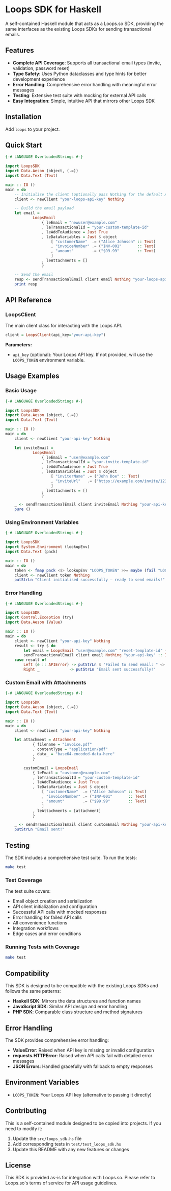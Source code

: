 # Loops SDK for Haskell

A self-contained Haskell module that acts as a Loops.so SDK, providing the same interfaces as the existing Loops SDKs for sending transactional emails.

## Features

- **Complete API Coverage**: Supports all transactional email types (invite, validation, password reset)
- **Type Safety**: Uses Python dataclasses and type hints for better development experience
- **Error Handling**: Comprehensive error handling with meaningful error messages
- **Testing**: Extensive test suite with mocking for external API calls
- **Easy Integration**: Simple, intuitive API that mirrors other Loops SDK

## Installation

Add `loops` to your project.


## Quick Start

```haskell
{-# LANGUAGE OverloadedStrings #-}

import LoopsSDK
import Data.Aeson (object, (.=))
import Data.Text (Text)

main :: IO ()
main = do
    -- Initialise the client (optionally pass Nothing for the default API root)
    client <- newClient "your-loops-api-key" Nothing

    -- Build the email payload
    let email =
            LoopsEmail
                { leEmail = "newuser@example.com"
                , leTransactionalId = "your-custom-template-id"
                , leAddToAudience = Just True
                , leDataVariables = Just $ object
                    [ "customerName"  .= ("Alice Johnson" :: Text)
                    , "invoiceNumber" .= ("INV-001"       :: Text)
                    , "amount"        .= ("$99.99"        :: Text)
                    ]
                , leAttachments = []
                }

    -- Send the email
    resp <- sendTransactionalEmail client email Nothing "your-loops-api-key"
    print resp
```

## API Reference

### LoopsClient

The main client class for interacting with the Loops API.

```haskell
client = LoopsClient(api_key="your-api-key")
```

**Parameters:**
- `api_key` (optional): Your Loops API key. If not provided, will use the `LOOPS_TOKEN` environment variable.


## Usage Examples

### Basic Usage

```haskell
{-# LANGUAGE OverloadedStrings #-}

import LoopsSDK
import Data.Aeson (object, (.=))
import Data.Text (Text)

main :: IO ()
main = do
    client <- newClient "your-api-key" Nothing

    let inviteEmail =
            LoopsEmail
                { leEmail = "user@example.com"
                , leTransactionalId = "your-invite-template-id"
                , leAddToAudience = Just True
                , leDataVariables = Just $ object
                    [ "inviterName" .= ("John Doe" :: Text)
                    , "inviteUrl"   .= ("https://example.com/invite/123" :: Text)
                    ]
                , leAttachments = []
                }

    _ <- sendTransactionalEmail client inviteEmail Nothing "your-api-key"
    pure ()
```

### Using Environment Variables

```haskell
{-# LANGUAGE OverloadedStrings #-}

import LoopsSDK
import System.Environment (lookupEnv)
import Data.Text (pack)

main :: IO ()
main = do
    token <- fmap pack <$> lookupEnv "LOOPS_TOKEN" >>= maybe (fail "LOOPS_TOKEN not set") pure
    client <- newClient token Nothing
    putStrLn "Client initialised successfully – ready to send emails!"
```

### Error Handling

```haskell
{-# LANGUAGE OverloadedStrings #-}

import LoopsSDK
import Control.Exception (try)
import Data.Aeson (Value)

main :: IO ()
main = do
    client <- newClient "your-api-key" Nothing
    result <- try $ do
        let email = LoopsEmail "user@example.com" "reset-template-id" (Just True) Nothing []
        sendTransactionalEmail client email Nothing "your-api-key" :: IO Value
    case result of
        Left (e :: APIError) -> putStrLn $ "Failed to send email: " <> show e
        Right _             -> putStrLn "Email sent successfully!"
```

### Custom Email with Attachments

```haskell
{-# LANGUAGE OverloadedStrings #-}

import LoopsSDK
import Data.Aeson (object, (.=))
import Data.Text (Text)

main :: IO ()
main = do
    client <- newClient "your-api-key" Nothing

    let attachment = Attachment
            { filename = "invoice.pdf"
            , contentType = "application/pdf"
            , data_ = "base64-encoded-data-here"
            }

        customEmail = LoopsEmail
            { leEmail = "customer@example.com"
            , leTransactionalId = "your-custom-template-id"
            , leAddToAudience = Just True
            , leDataVariables = Just $ object
                [ "customerName"  .= ("Alice Johnson" :: Text)
                , "invoiceNumber" .= ("INV-001"       :: Text)
                , "amount"        .= ("$99.99"        :: Text)
                ]
            , leAttachments = [attachment]
            }

    _ <- sendTransactionalEmail client customEmail Nothing "your-api-key"
    putStrLn "Email sent!"
```

## Testing

The SDK includes a comprehensive test suite. To run the tests:

```bash
make test
```

### Test Coverage

The test suite covers:
- Email object creation and serialization
- API client initialization and configuration
- Successful API calls with mocked responses
- Error handling for failed API calls
- All convenience functions
- Integration workflows
- Edge cases and error conditions

### Running Tests with Coverage

```bash
make test
```

## Compatibility

This SDK is designed to be compatible with the existing Loops SDKs and follows the same patterns:

- **Haskell SDK**: Mirrors the data structures and function names
- **JavaScript SDK**: Similar API design and error handling
- **PHP SDK**: Comparable class structure and method signatures

## Error Handling

The SDK provides comprehensive error handling:

- **ValueError**: Raised when API key is missing or invalid configuration
- **requests.HTTPError**: Raised when API calls fail with detailed error messages
- **JSON Errors**: Handled gracefully with fallback to empty responses

## Environment Variables

- `LOOPS_TOKEN`: Your Loops API key (alternative to passing it directly)

## Contributing

This is a self-contained module designed to be copied into projects. If you need to modify it:

1. Update the `src/loops_sdk.hs` file
2. Add corresponding tests in `test/test_loops_sdk.hs`
3. Update this README with any new features or changes

## License

This SDK is provided as-is for integration with Loops.so. Please refer to Loops.so's terms of service for API usage guidelines.